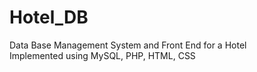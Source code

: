 # Hotel_DB
Data Base Management System and Front End for a Hotel <br/>
Implemented using MySQL, PHP, HTML, CSS
